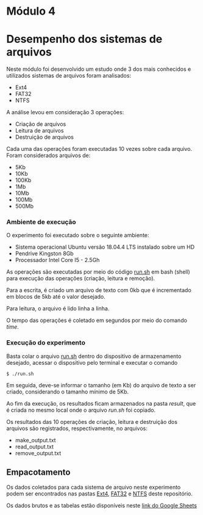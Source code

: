 # Módulo 4

# Desempenho dos sistemas de arquivos

Neste módulo foi desenvolvido um estudo onde 3 dos mais conhecidos e utilizados sistemas de arquivos foram analisados:
* Ext4
* FAT32
* NTFS

A análise levou em consideração 3 operações:
* Criação de arquivos
* Leitura de arquivos
* Destruição de arquivos

Cada uma das operações foram executadas 10 vezes sobre cada arquivo. Foram considerados arquivos de:
* 5Kb
* 10Kb
* 100Kb
* 1Mb
* 10Mb
* 100Mb
* 500Mb

### Ambiente de execução

O experimento foi executado sobre o seguinte ambiente:
* Sistema operacional Ubuntu  versão 18.04.4 LTS instalado sobre um HD
* Pendrive Kingston 8Gb
* Processador Intel Core I5 - 2.5Gh

As operações são executadas por meio do código [run.sh](https://github.com/RafaelSantosBraz/SSC5723-gpso2/blob/master/Modulo04/run.sh) em bash (shell) para execução das operações (criação, leitura e remoção).

Para a escrita, é criado um arquivo de texto com 0kb que é incrementado em blocos de 5kb até o valor desejado.

Para leitura, o arquivo é lido linha a linha.

O tempo das operações é coletado em segundos por meio do comando *time*.

### Execução do experimento 

Basta colar o arquivo [run.sh](https://github.com/RafaelSantosBraz/SSC5723-gpso2/blob/master/Modulo04/run.sh) dentro do dispositivo de armazenamento desejado, acessar o dispositivo pelo terminal e executar o comando
  ```
  $ ./run.sh
  ```
Em seguida, deve-se informar o tamanho (em Kb) do arquivo de texto a ser criado, considerando o tamanho mínimo de 5Kb.

Ao fim da execução, os resultados ficam armazenados na pasta *result*, que é criada no mesmo local onde o arquivo *run.sh* foi copiado.

Os resultados das 10 operações de criação, leitura e destruição dos arquivos são registrados, respectivamente, no arquivos:
* make_output.txt
* read_output.txt
* remove_output.txt

## Empacotamento

Os dados coletados para cada sistema de arquivo neste experimento podem ser encontrados nas pastas [Ext4](https://github.com/RafaelSantosBraz/SSC5723-gpso2/tree/master/Modulo04/Ext4), [FAT32](https://github.com/RafaelSantosBraz/SSC5723-gpso2/tree/master/Modulo04/FAT32) e [NTFS](https://github.com/RafaelSantosBraz/SSC5723-gpso2/tree/master/Modulo04/NTFS) deste repositório.

Os dados brutos e as tabelas estão disponíveis neste [link do Google Sheets](https://docs.google.com/spreadsheets/d/14_hjFr-qH5X3917sVOhHBvbvRBKm8kXy5HDCoObJY3c/edit#gid=1747600645&range=G31) 
